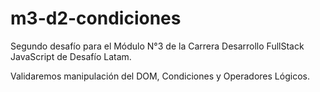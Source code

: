 # m3-d2-condiciones

<p>Segundo desafío para el Módulo N°3 de la Carrera Desarrollo FullStack JavaScript de Desafío Latam.</p>
<p>Validaremos manipulación del DOM, Condiciones y Operadores Lógicos.</p>